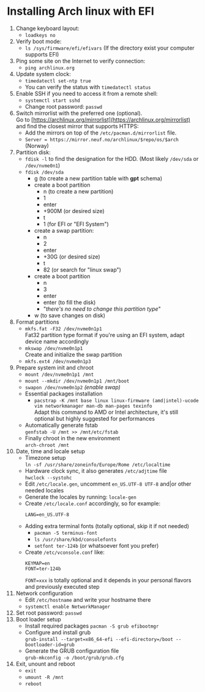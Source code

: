 # Installing Arch linux with EFI

1. Change keyboard layout:
    - `loadkeys no`
2. Verify boot mode:
    - `ls /sys/firmware/efi/efivars` (If the directory exist your computer supports EFI)
3. Ping some site on the Internet to verify connection:
    - `ping archlinux.org`
4. Update system clock:
    - `timedatectl set-ntp true`
    - You can verify the status with `timedatectl status`
5. Enable SSH if you need to access it from a remote shell:
    - `systemctl start sshd`
    - Change root password: `passwd`
6. Switch mirrorlist with the preferred one (optional).  
    Go to [https://archlinux.org/mirrorlist](https://archlinux.org/mirrorlist) and find the closest mirror that supports HTTPS:
    - Add the mirrors on top of the `/etc/pacman.d/mirrorlist` file.
    - `Server = https://mirror.neuf.no/archlinux/$repo/os/$arch` (Norway)
7. Partition disk:
    - `fdisk -l` to find the designation for the HDD. (Most likely `/dev/sda` or `/dev/nvme0n1`)
    - `fdisk /dev/sda`
        - g (to create a new partition table with **gpt** schema)
        - create a boot partition
            - n (to create a new partition)
            - 1
            - enter
            - +900M (or desired size)
            - t
            - 1 (for EFI or "EFI System")
        - create a swap partition:
            - n
            - 2
            - enter
            - +30G (or desired size)
            - t
            - 82 (or search for "linux swap")
        - create a boot partition
            - n
            - 3
            - enter
            - enter (to fill the disk)
            - "_there's no need to change this partition type_"
        - w (to save changes on disk)
8. Format partitions
    - `mkfs.fat -F32 /dev/nvme0n1p1`  
        Fat32 partition type format if you're using an EFI system, adapt device name accordingly
    - `mkswap /dev/nvme0n1p1`  
        Create and initialize the swap partition
    - `mkfs.ext4 /dev/nvme0n1p3` 
9. Prepare system init and chroot
    - `mount /dev/nvme0n1p1 /mnt`
    - `mount --mkdir /dev/nvme0n1p1 /mnt/boot`
    - `swapon /dev/nvme0n1p2` _(enable swap)_
    - Essential packages installation
        - `pacstrap -K /mnt base linux linux-firmware (amd|intel)-ucode vim networkmanager man-db man-pages texinfo`  
            Adapt this command to AMD or Intel architecture, it's still optional but highly suggested for performances
    - Automatically generate fstab  
        `genfstab -U /mnt >> /mnt/etc/fstab`
    - Finally chroot in the new environment  
        `arch-chroot /mnt`
10. Date, time and locale setup
    - Timezone setup  
        `ln -sf /usr/share/zoneinfo/Europe/Rome /etc/localtime`
    - Hardware clock sync, it also generates `/etc/adjtime` file  
        `hwclock --systohc`
    - Edit `/etc/locale.gen`, uncomment `en_US.UTF-8 UTF-8` and|or other needed locales
    - Generate the locales by running: `locale-gen`
    - Create `/etc/locale.conf` accordingly, so for example:
        ```
        LANG=en_US.UTF-8
        ```
    - Adding extra terminal fonts (totally optional, skip it if not needed)  
        - `pacman -S terminus-font`
        - `ls /usr/share/kbd/consolefonts`
        - `setfont ter-124b` (or whatsoever font you prefer)
    - Create `/etc/vconsole.conf` like:
        ```
        KEYMAP=en
        FONT=ter-124b
        ```
        `FONT=xxx` is totally optional and it depends in your personal flavors and previously executed step
11. Network configuration
    - Edit `/etc/hostname` and write your hostname there
    - `systemctl enable NetworkManager`
12. Set root password: `passwd`
13. Boot loader setup
    - Install required packages
        `pacman -S grub efibootmgr`
    - Configure and install grub  
        `grub-install --target=x86_64-efi --efi-directory=/boot --bootloader-id=grub`
    - Generate the GRUB configuration file  
        `grub-mkconfig -o /boot/grub/grub.cfg`
14. Exit, unount and reboot
    - `exit`
    - `umount -R /mnt`
    - `reboot`
